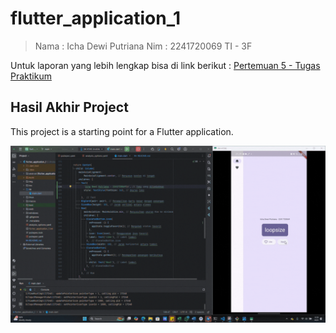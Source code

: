 # flutter_application_1
> Nama : Icha Dewi Putriana
Nim : 2241720069
TI - 3F

Untuk laporan yang lebih lengkap bisa di link berikut : [Pertemuan 5 - Tugas Praktikum](https://github.com/ichaputri/10-2241720069-PembelajaranMobile2024/blob/c8f714724e3b9419dd73f94a21531b8175748647/Pertemuan%205/LaporanTugas.md)

## Hasil Akhir Project

This project is a starting point for a Flutter application.

![hasil](img/hasil.gif)